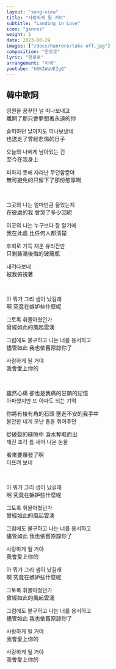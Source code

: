 ```yaml
---
layout: "song-view"
title: "사랑하게 될 거야"
subtitle: "Landing in Love"
icon: "genres"
weight: 1
date: 2023-08-29
images: ["/docs/hanroro/take-off.jpg"]
composition: "한로로"
lyric: "한로로"
arrangement: "이새"
youtube: "h0KIWaUEIgQ"
---
```


## 韓中歌詞

영원을 꿈꾸던 널 떠나보내고  
離開了那只會夢想著永遠的你  

슬퍼하던 날까지도 떠나보냈네  
也送走了曾經悲傷的日子  

오늘의 나에게 남아있는 건  
至今在我身上  

피하지 못해 자라난 무던함뿐야  
無可避免的只留下了那份憨厚啊  

<br>

그곳의 나는 얼마만큼 울었는지  
在彼處的我 曾哭了多少回呢  

이곳의 나는 누구보다 잘 알기에  
我在此處 比任何人都清楚  

후회로 가득 채운 유리잔만  
只剩裝滿後悔的玻璃瓶  

내려다보네  
被我俯視著  


<br>

아 뭐가 그리 샘이 났길래  
啊 究竟在嫉妒些什麼呢  

그토록 휘몰아쳤던가  
曾經如此的風起雲湧  

그럼에도 불구하고 나는 너를 용서하고  
儘管如此 我也依舊原諒你了  

사랑하게 될 거야  
我會愛上你的  

<br>

雖然心痛 卻也是我痛的甘願的記憶  
아파했지만 또 아파도 되는 기억  

你將有棱有角的石頭 塞進不安的我手中  
불안한 내게 모난 돌을 쥐여주던  

從破裂的縫隙中 淚水奪眶而出  
깨진 조각 틈 새어 나온 눈물  

看來要爆發了啊  
터뜨려 보네  

<br>

아 뭐가 그리 샘이 났길래  
啊 究竟在嫉妒些什麼呢  

그토록 휘몰아쳤던가  
曾經如此的風起雲湧  

그럼에도 불구하고 나는 너를 용서하고  
儘管如此 我也依舊原諒你了  

사랑하게 될 거야  
我會愛上你的  

아 뭐가 그리 샘이 났길래  
啊 究竟在嫉妒些什麼呢  

그토록 휘몰아쳤던가  
曾經如此的風起雲湧  

그럼에도 불구하고 나는 너를 용서하고  
儘管如此 我也依舊原諒你了  

사랑하게 될 거야  
我會愛上你的  

사랑하게 될 거야  
我會愛上你的  

